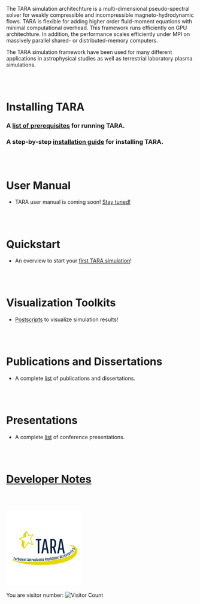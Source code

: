 The TARA simulation architechture is a multi-dimensional pseudo-spectral solver for weakly compressible and incompressible magneto-hydrodynamic flows. TARA is flexible for adding higher order fluid-moment equations with minimal computational overhead. This framework runs efficiently on GPU architechture. In addition, the performance scales efficiently under MPI on massively parallel shared- or distributed-memory computers.

The TARA simulation framework have been used for many different applications in astrophysical studies as well as terrestrial laboratory plasma simulations.

<br/><br/>

# Installing TARA

### A [list of prerequisites](prerequisites.md) for running TARA.
### A step-by-step [installation guide](installation.md) for installing TARA.

<br/><br/>

# User Manual

* TARA user manual is coming soon! [Stay tuned!](documentation.md)

<br/><br/>

# Quickstart

* An overview to start your [first TARA simulation](quickstart.md)!

<br/><br/>

# Visualization Toolkits

* [Postscripts](visualization.md) to visualize simulation results!

<br/><br/>

# Publications and Dissertations

* A complete [list](publications.md) of publications and dissertations.

<br/><br/>

# Presentations

* A complete [list](presentations.md) of conference presentations.

<br/><br/>

# [Developer Notes](dev-notes.md)

<br/><br/>

![TARA Logo](/assets/img/logo.png)
<!-- Format: ![Alt Text](url) -->

You are visitor number: ![Visitor Count](https://profile-counter.glitch.me/RupakMukherjee/count.svg)
